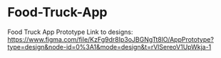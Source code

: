 # Food-Truck-App
Food Truck App Prototype
Link to designs: https://www.figma.com/file/KzFg9dr8Ip3oJBGNgTt8lO/AppPrototype?type=design&node-id=0%3A1&mode=design&t=rVlSereoV1UpWkja-1
